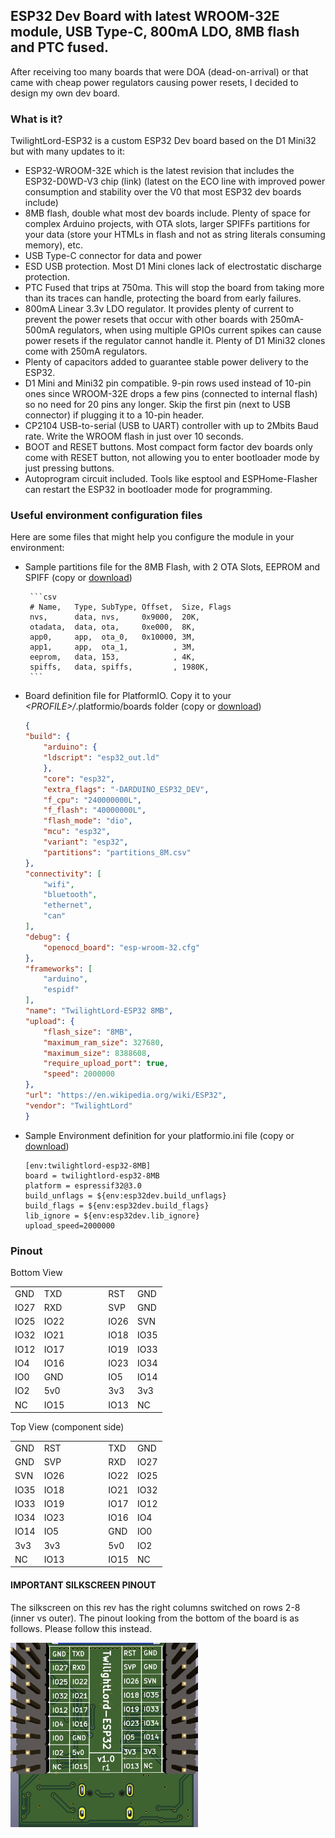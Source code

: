 ## ESP32 Dev Board with latest WROOM-32E module, USB Type-C, 800mA LDO, 8MB flash and PTC fused.

After receiving too many boards that were DOA (dead-on-arrival) or that came with cheap power regulators causing power resets, I decided to design my own dev board.

### What is it?

TwilightLord-ESP32 is a custom ESP32 Dev board based on the D1 Mini32 but with many updates to it:
 - ESP32-WROOM-32E which is the latest revision that includes the ESP32-D0WD-V3 chip (link) (latest on the ECO line with improved power consumption and stability over the V0 that most ESP32 dev boards include)
- 8MB flash, double what most dev boards include. Plenty of space for complex Arduino projects, with OTA slots, larger SPIFFs partitions for your data (store your HTMLs in flash and not as string literals consuming memory), etc.
- USB Type-C connector for data and power
- ESD USB protection. Most D1 Mini clones lack of electrostatic discharge protection.
- PTC Fused that trips at 750ma. This will stop the board from taking more than its traces can handle, protecting the board from early failures.
- 800mA Linear 3.3v LDO regulator. It provides plenty of current to prevent the power resets that occur with other boards with 250mA-500mA regulators, when using multiple GPIOs current spikes can cause power resets if the regulator cannot handle it. Plenty of D1 Mini32 clones come with 250mA regulators.
- Plenty of capacitors added to guarantee stable power delivery to the ESP32.
- D1 Mini and Mini32 pin compatible. 9-pin rows used instead of 10-pin ones since WROOM-32E drops a few pins (connected to internal flash) so no need for 20 pins any longer. Skip the first pin (next to USB connector) if plugging it to a 10-pin header.
- CP2104 USB-to-serial (USB to UART) controller with up to 2Mbits Baud rate. Write the WROOM flash in just over 10 seconds.
- BOOT and RESET buttons. Most compact form factor dev boards only come with RESET button, not allowing you to enter bootloader mode by just pressing buttons.
- Autoprogram circuit included. Tools like esptool and ESPHome-Flasher can restart the ESP32 in bootloader mode for programming.

### Useful environment configuration files

Here are some files that might help you configure the module in your environment:

 - Sample partitions file for the 8MB Flash, with 2 OTA Slots, EEPROM and SPIFF (copy or [download](partitions_8M.csv)) 

        ```csv
        # Name,   Type, SubType, Offset,  Size, Flags
        nvs,      data, nvs,     0x9000,  20K,
        otadata,  data, ota,     0xe000,  8K,
        app0,     app,  ota_0,   0x10000, 3M,
        app1,     app,  ota_1,          , 3M,
        eeprom,   data, 153,            , 4K,
        spiffs,   data, spiffs,         , 1980K,
        ```


 - Board definition file for PlatformIO. Copy it to your  *\<PROFILE\>/*.platformio/boards folder (copy or [download](twilightlord-esp32-8MB.json))

    ```json
    {
    "build": {
        "arduino": {
        "ldscript": "esp32_out.ld"
        },
        "core": "esp32",
        "extra_flags": "-DARDUINO_ESP32_DEV",
        "f_cpu": "240000000L",
        "f_flash": "40000000L",
        "flash_mode": "dio",
        "mcu": "esp32",
        "variant": "esp32",
        "partitions": "partitions_8M.csv"
    },
    "connectivity": [
        "wifi",
        "bluetooth",
        "ethernet",
        "can"
    ],
    "debug": {
        "openocd_board": "esp-wroom-32.cfg"
    },
    "frameworks": [
        "arduino",
        "espidf"
    ],
    "name": "TwilightLord-ESP32 8MB",
    "upload": {
        "flash_size": "8MB",
        "maximum_ram_size": 327680,
        "maximum_size": 8388608,
        "require_upload_port": true,
        "speed": 2000000
    },
    "url": "https://en.wikipedia.org/wiki/ESP32",
    "vendor": "TwilightLord"
    }
    ```


 - Sample Environment definition for your platformio.ini file (copy or [download](env_twilightlord-esp32-8MB_platformio.ini))

    ```dosini
    [env:twilightlord-esp32-8MB]
    board = twilightlord-esp32-8MB
    platform = espressif32@3.0
    build_unflags = ${env:esp32dev.build_unflags}
    build_flags = ${env:esp32dev.build_flags}
    lib_ignore = ${env:esp32dev.lib_ignore}
    upload_speed=2000000
    ```

### Pinout


  
  
Bottom View

|      |      |      |      |      |      |      |      |
| ---- | ---- | ---- | ---- | ---- | ---- | ---- | ---- |
| GND  | TXD  |      |      |      |      | RST  | GND  |
| IO27 | RXD  |      |      |      |      | SVP  | GND  |
| IO25 | IO22 |      |      |      |      | IO26 | SVN  |
| IO32 | IO21 |      |      |      |      | IO18 | IO35 |
| IO12 | IO17 |      |      |      |      | IO19 | IO33 |
| IO4  | IO16 |      |      |      |      | IO23 | IO34 |
| IO0  | GND  |      |      |      |      | IO5  | IO14 |
| IO2  | 5v0  |      |      |      |      | 3v3  | 3v3  |
| NC   | IO15 |      |      |      |      | IO13 | NC   |





Top View (component side)

|      |      |      |      |      |      |      |      |
| ---- | ---- | ---- | ---- | ---- | ---- | ---- | ---- |
| GND  | RST  |      |      |      |      | TXD  | GND  |
| GND  | SVP  |      |      |      |      | RXD  | IO27 |
| SVN  | IO26 |      |      |      |      | IO22 | IO25 |
| IO35 | IO18 |      |      |      |      | IO21 | IO32 |
| IO33 | IO19 |      |      |      |      | IO17 | IO12 |
| IO34 | IO23 |      |      |      |      | IO16 | IO4  |
| IO14 | IO5  |      |      |      |      | GND  | IO0  |
| 3v3  | 3v3  |      |      |      |      | 5v0  | IO2  |
| NC   | IO13 |      |      |      |      | IO15 | NC   |



#### IMPORTANT SILKSCREEN PINOUT

The silkscreen on this rev has the right columns switched on rows 2-8 (inner vs outer). The pinout looking from the bottom of the board is as follows. Please follow this instead.

<img src="TwilightLord-ESP32-8MB-v1.0r1-Silkscreen.png" width="300">
